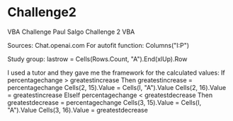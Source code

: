 # Challenge2
VBA Challenge
Paul Salgo Challenge 2 VBA

Sources:
Chat.openai.com
  For autofit function: Columns("I:P")

Study group:
   lastrow = Cells(Rows.Count, "A").End(xlUp).Row

I used a tutor and they gave me the framework for the calculated values:
    If percentagechange > greatestincrease Then
            greatestincrease = percentagechange
                Cells(2, 15).Value = Cells(I, "A").Value
                Cells(2, 16).Value = greatestincrease
        ElseIf percentagechange < greatestdecrease Then
            greatestdecrease = percentagechange
                Cells(3, 15).Value = Cells(I, "A").Value
                Cells(3, 16).Value = greatestdecrease
    
